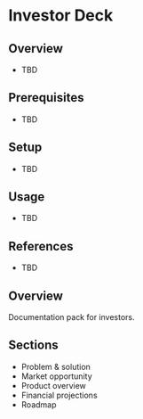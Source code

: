 # Investor Deck

## Overview
- TBD

## Prerequisites
- TBD

## Setup
- TBD

## Usage
- TBD

## References
- TBD


## Overview
Documentation pack for investors.

## Sections
- Problem & solution
- Market opportunity
- Product overview
- Financial projections
- Roadmap
